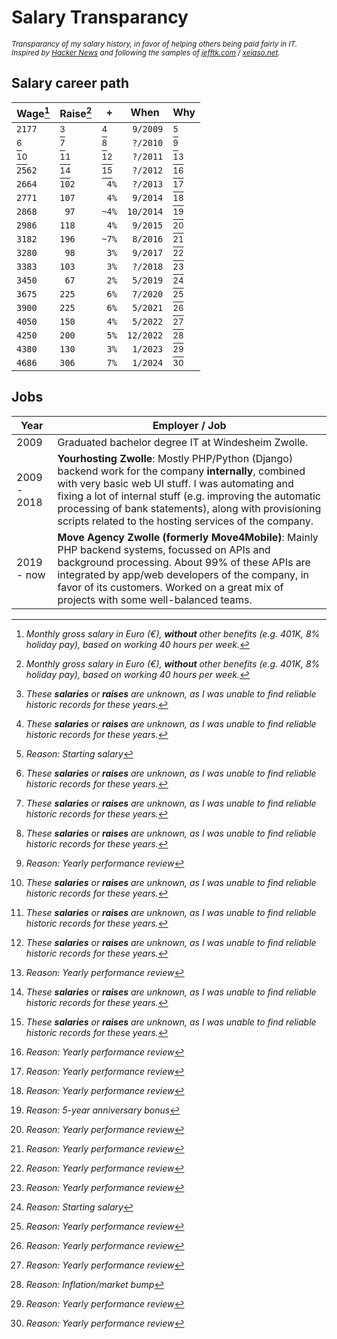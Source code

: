# Salary Transparancy
<sub>_Transparancy of my salary history, in favor of helping others being paid fairly in IT. Inspired by [Hacker News](https://news.ycombinator.com/item?id=33323826) and following the samples of [jefftk.com](https://www.jefftk.com/money) / [xeiaso.net](https://xeiaso.net/salary-transparency)._</sub> 

## Salary career path
| **Wage**[^1] | **Raise**[^1] | **+**   | **When**    | **Why** |
|--------------|---------------|---------|-------------|---------|
| ``2177``     | [^2]          | [^2]    | `` 9/2009`` | [^3]    |
| [^2]         | [^2]          | [^2]    | `` ?/2010`` | [^4]    |
| [^2]         | [^2]          | [^2]    | `` ?/2011`` | [^4]    |
| ``2562``     | [^2]          | [^2]    | `` ?/2012`` | [^4]    |
| ``2664``     | ``102``       | `` 4%`` | `` ?/2013`` | [^4]    |
| ``2771``     | ``107``       | `` 4%`` | `` 9/2014`` | [^4]    |
| ``2868``     | `` 97``       | ``~4%`` | ``10/2014`` | [^5]    |
| ``2986``     | ``118``       | `` 4%`` | `` 9/2015`` | [^4]    |
| ``3182``     | ``196``       | ``~7%`` | `` 8/2016`` | [^4]    |
| ``3280``     | `` 98``       | `` 3%`` | `` 9/2017`` | [^4]    |
| ``3383``     | ``103``       | `` 3%`` | `` ?/2018`` | [^4]    |
| ``3450``     | `` 67``       | `` 2%`` | `` 5/2019`` | [^3]    |
| ``3675``     | ``225``       | `` 6%`` | `` 7/2020`` | [^4]    |
| ``3900``     | ``225``       | `` 6%`` | `` 5/2021`` | [^4]    |
| ``4050``     | ``150``       | `` 4%`` | `` 5/2022`` | [^4]    |
| ``4250``     | ``200``       | `` 5%`` | ``12/2022`` | [^6]    |
| ``4380``     | ``130``       | `` 3%`` | `` 1/2023`` | [^4]    |
| ``4686``     | ``306``       | `` 7%`` | `` 1/2024`` | [^4]    |

[^1]: *Monthly gross salary in Euro (€), **without** other benefits (e.g. 401K, 8% holiday pay), based on working 40 hours per week.*
[^2]: *These **salaries** or **raises** are unknown, as I was unable to find reliable historic records for these years.*
[^3]: *Reason: Starting salary*
[^4]: *Reason: Yearly performance review*
[^5]: *Reason: 5-year anniversary bonus*
[^6]: *Reason: Inflation/market bump*

## Jobs
| **Year**    | **Employer / Job**                                                                                                                                                                                                                                                                                                                       |
|-------------|------------------------------------------------------------------------------------------------------------------------------------------------------------------------------------------------------------------------------------------------------------------------------------------------------------------------------------------|
| 2009        | Graduated bachelor degree IT at Windesheim Zwolle.                                                                                                                                                                                                                                                                                       | 
| 2009 - 2018 | **Yourhosting Zwolle**: Mostly PHP/Python (Django) backend work for the company **internally**, combined with very basic web UI stuff. I was automating and fixing a lot of internal stuff (e.g. improving the automatic processing of bank statements), along with provisioning scripts related to the hosting services of the company. | 
| 2019 - now  | **Move Agency Zwolle (formerly Move4Mobile)**: Mainly PHP backend systems, focussed on APIs and background processing. About 99% of these APIs are integrated by app/web developers of the company, in favor of its customers. Worked on a great mix of projects with some well-balanced teams.                                          | 
